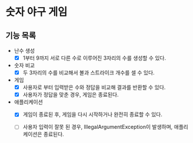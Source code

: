 # 숫자 야구 게임
## 기능 목록
 - 난수 생성
   - [x] 1부터 9까지 서로 다른 수로 이루어진 3자리의 수를 생성할 수 있다.
 - 숫자 비교
   - [x] 두 3자리의 수를 비교해서 볼과 스트라이크 개수를 셀 수 있다.
 - 게임
   - [x] 사용자로 부터 입력받은 수와 정답을 비교해 결과를 반환할 수 있다.
   - [x] 사용자가 정답을 맞춘 경우, 게임은 종료된다.
 - 애플리케이션
   - [x] 게임이 종료된 후, 게임을 다시 시작하거나 완전히 종료할 수 있다.
   - [ ] 사용자 입력이 잘못 된 경우, IllegalArgumentException이 발생하며, 애플리케이션은 종료된다.

